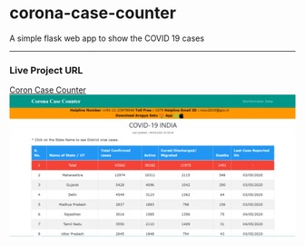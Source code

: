 # corona-case-counter
A simple flask web app to show the COVID 19 cases<hr>
### Live Project URL
[Coron Case Counter](https://covid19india.pythonanywhere.com/)
<img src="/static/img/corona-case-counter.jpg"/>
